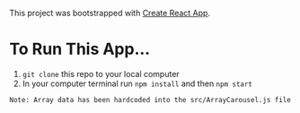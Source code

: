 This project was bootstrapped with [Create React App](https://github.com/facebook/create-react-app).

# To Run This App...
1. `git clone` this repo to your local computer
2. In your computer terminal run `npm install` and then `npm start`

```
Note: Array data has been hardcoded into the src/ArrayCarousel.js file
```
